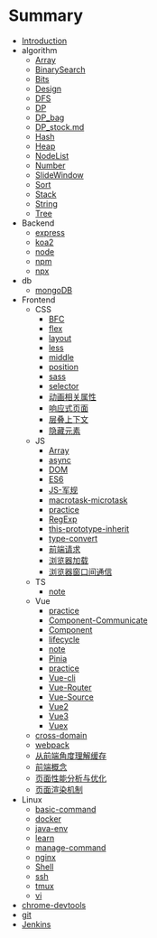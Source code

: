 # Summary

- [Introduction](README.md)
- algorithm
  - [Array](docs/algorithm/Array.md)
  - [BinarySearch](docs/algorithm/BinarySearch.md)
  - [Bits](docs/algorithm/Bits.md)
  - [Design](docs/algorithm/Design.md)
  - [DFS](docs/algorithm/DFS.md)
  - [DP](docs/algorithm/DP.md)
  - [DP_bag](docs/algorithm/DP_bag.md)
  - [DP_stock.md](docs/algorithm/DP_stock.md)
  - [Hash](docs/algorithm/Hash.md)
  - [Heap](docs/algorithm/Heap.md)
  - [NodeList](docs/algorithm/NodeList.md)
  - [Number](docs/algorithm/Number.md)
  - [SlideWindow](docs/algorithm/SlideWindow.md)
  - [Sort](docs/algorithm/Sort.md)
  - [Stack](docs/algorithm/Stack.md)
  - [String](docs/algorithm/String.md)
  - [Tree](docs/algorithm/Tree.md)
- Backend
  - [express](docs/backend/express.md)
  - [koa2](docs/backend/koa2.md)
  - [node](docs/backend/node.md)
  - [npm](docs/backend/npm.md)
  - [npx](docs/backend/npx.md)
- db
  - [mongoDB](docs/db/mongoDB.md)
- Frontend
  - CSS
    - [BFC](docs/frontend/css/BFC.md)
    - [flex](docs/frontend/css/flex.md)
    - [layout](docs/frontend/css/layout.md)
    - [less](docs/frontend/css/less.md)
    - [middle](docs/frontend/css/middle.md)
    - [position](docs/frontend/css/position.md)
    - [sass](docs/frontend/css/sass.md)
    - [selector](docs/frontend/css/selector.md)
    - [动画相关属性](docs/frontend/css/动画相关属性.md)
    - [响应式页面](docs/frontend/css/响应式页面.md)
    - [层叠上下文](docs/frontend/css/层叠上下文.md)
    - [隐藏元素](docs/frontend/css/隐藏元素.md)
  - JS
    - [Array](docs/frontend/js/array.md)
    - [async](docs/frontend/js/async.md)
    - [DOM](docs/frontend/js/DOM.md)
    - [ES6](docs/frontend/js/ES6.md)
    - [JS-军规](docs/frontend/js/JS军规.md)
    - [macrotask-microtask](docs/frontend/js/macrotask-microtask.md)
    - [practice](docs/frontend/js/practice.md)
    - [RegExp](docs/frontend/js/RegExp.md)
    - [this-prototype-inherit](docs/frontend/js/this-prototype-inherit.md)
    - [type-convert](docs/frontend/js/type-convert.md)
    - [前端请求](docs/frontend/js/前端请求.md)
    - [浏览器加载](docs/frontend/js/浏览器加载.md)
    - [浏览器窗口间通信](docs/frontend/js/浏览器窗口间通信.md)
  - TS
    - [note](docs/frontend/TS/readMe.md)
  - Vue
    - [practice](docs/frontend/Vue/practice.md)
    - [Component-Communicate](docs/frontend/Vue/Component-Communicate.md)
    - [Component](docs/frontend/Vue/Component.md)
    - [lifecycle](docs/frontend/Vue/lifecycle.md)
    - [note](docs/frontend/Vue/note.md)
    - [Pinia](docs/frontend/Vue/Pinia.md)
    - [practice](docs/frontend/Vue/practice.md)
    - [Vue-cli](docs/frontend/Vue/Vue-cli.md)
    - [Vue-Router](docs/frontend/Vue/Vue-Router.md)
    - [Vue-Source](docs/frontend/Vue/Vue-Source.md)
    - [Vue2](docs/frontend/Vue/Vue2.md)
    - [Vue3](docs/frontend/Vue/Vue3.md)
    - [Vuex](docs/frontend/Vue/Vuex.md)
  - [cross-domain](docs/frontend/cross-domain.md)
  - [webpack](docs/frontend/webpack.md)
  - [从前端角度理解缓存](docs/frontend/从前端角度理解缓存.md)
  - [前端概念](docs/frontend/前端概念.md)
  - [页面性能分析与优化](docs/frontend/页面性能分析与优化.md)
  - [页面渲染机制](docs/frontend/页面渲染机制.md)
- Linux
  - [basic-command](docs/Linux/basic-command.md)
  - [docker](docs/Linux/ssh.md)
  - [java-env](docs/Linux/java-env.md)
  - [learn](docs/Linux/learn.md)
  - [manage-command](docs/Linux/manage-command.md)
  - [nginx](docs/Linux/nginx.md)
  - [Shell](docs/Linux/Shell.md)
  - [ssh](docs/Linux/ssh.md)
  - [tmux](docs/Linux/tmux.md)
  - [vi](docs/Linux/vi.md)
- [chrome-devtools](docs/chrome-devtools.md)
- [git](docs/git.md)
- [Jenkins](docs/Jenkins.md)
